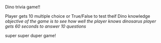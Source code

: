 Dino trivia game!!

Player gets 10 multiple choice or True/False to test theif Dino knowledge
*objective of the game is to see how well the player knows dinosarus*
*player gets 60 seconds to answer 10 questions*

super super duper game!